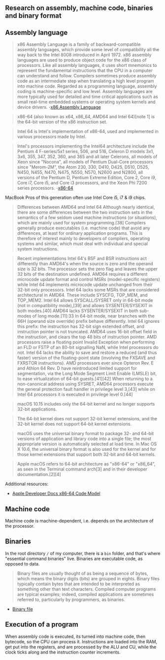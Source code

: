 ## Research on assembly, machine code, binaries and binary format

## Assembly language

>x86 Assembly Language is a family of backward-compatible assembly languages, which provide some level of compatibility all the way back to the Intel 8008 introduced in April 1972. x86 assembly languages are used to produce object code for the x86 class of processors. Like all assembly languages, it uses short mnemonics to represent the fundamental instructions that the CPU in a computer can understand and follow. Compilers sometimes produce assembly code as an intermediate step when translating a high level program into machine code. Regarded as a programming language, assembly coding is machine-specific and low level. Assembly languages are more typically used for detailed and time critical applications such as small real-time embedded systems or operating system kernels and device drivers.
-[x86 Assembly Language](https://en.wikipedia.org/wiki/X86_assembly_language)

>x86-64 (also known as x64, x86_64, AMD64 and Intel 64)[note 1] is the 64-bit version of the x86 instruction set.

>Intel 64 is Intel's implementation of x86-64, used and implemented in various processors made by Intel.

>Intel's processors implementing the Intel64 architecture include the Pentium 4 F-series/5x1 series, 506, and 516, Celeron D models 3x1, 3x6, 355, 347, 352, 360, and 365 and all later Celerons, all models of Xeon since "Nocona", all models of Pentium Dual-Core processors since "Merom-2M", the Atom 230, 330, D410, D425, D510, D525, N450, N455, N470, N475, N550, N570, N2600 and N2800, all versions of the Pentium D, Pentium Extreme Edition, Core 2, Core i9, Core i7, Core i5, and Core i3 processors, and the Xeon Phi 7200 series processors.
-[x86-64](https://en.wikipedia.org/wiki/X86-64)

MacBook Pros of this generation often use Intel Core i5, i7 & i9 chips.

>Differences between AMD64 and Intel 64
Although nearly identical, there are some differences between the two instruction sets in the semantics of a few seldom used machine instructions (or situations), which are mainly used for system programming.[38] Compilers generally produce executables (i.e. machine code) that avoid any differences, at least for ordinary application programs. This is therefore of interest mainly to developers of compilers, operating systems and similar, which must deal with individual and special system instructions.

>Recent implementations
>Intel 64's BSF and BSR instructions act differently than AMD64's when the source is zero and the operand size is 32 bits. The processor sets the zero flag and leaves the upper 32 bits of the destination undefined.
AMD64 requires a different microcode update format and control MSRs (model-specific registers) while Intel 64 implements microcode update unchanged from their 32-bit only processors.
Intel 64 lacks some MSRs that are considered architectural in AMD64. These include SYSCFG, TOP_MEM, and TOP_MEM2.
Intel 64 allows SYSCALL/SYSRET only in 64-bit mode (not in compatibility mode),[39] and allows SYSENTER/SYSEXIT in both modes.[40] AMD64 lacks SYSENTER/SYSEXIT in both sub-modes of long mode.[11]:33
In 64-bit mode, near branches with the 66H (operand size override) prefix behave differently. Intel 64 ignores this prefix: the instruction has 32-bit sign extended offset, and instruction pointer is not truncated. AMD64 uses 16-bit offset field in the instruction, and clears the top 48 bits of instruction pointer.
AMD processors raise a floating point Invalid Exception when performing an FLD or FSTP of an 80-bit signalling NaN, while Intel processors do not.
Intel 64 lacks the ability to save and restore a reduced (and thus faster) version of the floating-point state (involving the FXSAVE and FXRSTOR instructions).
AMD processors ever since Opteron Rev. E and Athlon 64 Rev. D have reintroduced limited support for segmentation, via the Long Mode Segment Limit Enable (LMSLE) bit, to ease virtualization of 64-bit guests.[41][42]
When returning to a non-canonical address using SYSRET, AMD64 processors execute the general protection fault handler in privilege level 3,[43] while on Intel 64 processors it is executed in privilege level 0.[44]

>macOS 10.15 includes only the 64-bit kernel and no longer supports 32-bit applications.

>The 64-bit kernel does not support 32-bit kernel extensions, and the 32-bit kernel does not support 64-bit kernel extensions.

>macOS uses the universal binary format to package 32- and 64-bit versions of application and library code into a single file; the most appropriate version is automatically selected at load time. In Mac OS X 10.6, the universal binary format is also used for the kernel and for those kernel extensions that support both 32-bit and 64-bit kernels.

>Apple macOS refers to 64-bit architecture as "x86-64" or "x86_64", as seen in the Terminal command arch[3] and in their developer documentation.[2][4]

Additional resources:
 - [Apple Developer Docs x86-64 Code Model](https://developer.apple.com/library/archive/documentation/DeveloperTools/Conceptual/MachOTopics/1-Articles/x86_64_code.html)

## Machine code

Machine code is machine-dependent, i.e. depends on the architecture of the processor.

## Binaries

In the root directory `/` of my computer, there is a `bin` folder, and that's where "essential command binaries" live. Binaries are executable code, as opposed to data.

> Binary files are usually thought of as being a sequence of bytes, which means the binary digits (bits) are grouped in eights. Binary files typically contain bytes that are intended to be interpreted as something other than text characters. Compiled computer programs are typical examples; indeed, compiled applications are sometimes referred to, particularly by programmers, as binaries.
- [Binary file](https://en.wikipedia.org/wiki/Binary_file)

## Execution of a program

When assembly code is executed, its turned into machine code, then bytecode, so the CPU can process it. Instructions are loaded into the RAM, get put into the registers, and are processed by the ALU and CU, while the clock ticks along and the instruction counter increments.
